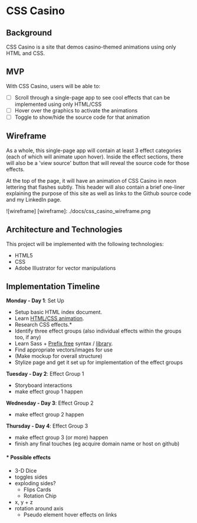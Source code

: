 CSS Casino
===================

## Background
CSS Casino is a site that demos casino-themed animations using only HTML and CSS.

## MVP

With CSS Casino, users will be able to:

- [ ] Scroll through a single-page app to see cool effects that can be implemented using only HTML/CSS
- [ ] Hover over the graphics to activate the animations
- [ ] Toggle to show/hide the source code for that animation

## Wireframe
As a whole, this single-page app will contain at least 3 effect categories (each of which will animate upon hover). Inside the effect sections, there will also be a 'view source' button that will reveal the source code for those effects.

At the top of the page, it will have an animation of CSS Casino in neon lettering that flashes subtly. This header will also contain a brief one-liner explaining the purpose of this site as well as links to the Github source code and my LinkedIn page.

![wireframe]
[wireframe]: ./docs/css_casino_wireframe.png

## Architecture and Technologies

This project will be implemented with the following technologies:

- HTML5
- CSS
- Adobe Illustrator for vector manipulations

## Implementation Timeline
**Monday - Day 1**: Set Up
- Setup basic HTML index document.
- Learn [HTML/CSS animation][kirupa].
- Research CSS effects.*
- Identify three effect groups (also individual effects within the groups too, if any)
- Learn Sass + [Prefix free][prefix] syntax / [library][library].
- Find appropriate vectors/images for use
- (Make mockup for overall structure)
- Stylize page and get it set up for implementation of the effect groups

**Tuesday - Day 2**: Effect Group 1
- Storyboard interactions
- make effect group 1 happen

**Wednesday - Day 3**: Effect Group 2
- make effect group 2 happen

**Thursday - Day 4**: Effect Group 3

- make effect group 3 (or more) happen
- finish any final touches (eg acquire domain name or host on github)

#### * Possible effects
  - 3-D Dice
- toggles sides
- exploding sides?
  - Flips Cards
  - Rotation Chip
- x, y + z
- rotation around axis
  - Pseudo element hover effects on links

[kirupa]: https://www.kirupa.com/html5/learn_animation.htm
[prefix]: https://www.kirupa.com/html5/avoid_using_vendor_prefixes.htm
[library]: http://leaverou.github.io/prefixfree/
[canvas]: http://joshondesign.com/p/books/canvasdeepdive/toc.html
